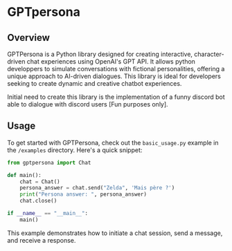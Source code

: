 # GPTpersona

## Overview
GPTPersona is a Python library designed for creating interactive, character-driven chat experiences using OpenAI's GPT API. It allows python developpers to simulate conversations with fictional personalities, offering a unique approach to AI-driven dialogues. This library is ideal for developers seeking to create dynamic and creative chatbot experiences.

Initial need to create this library is the implementation of a funny discord bot able to dialogue with discord users [Fun purposes only].

## Usage
To get started with GPTPersona, check out the `basic_usage.py` example in the `/examples` directory. Here's a quick snippet:

```python
from gptpersona import Chat

def main():
    chat = Chat()
    persona_answer = chat.send("Zelda", 'Mais père ?')
    print("Persona answer: ", persona_answer)
    chat.close()

if __name__ == "__main__":
    main()
```

This example demonstrates how to initiate a chat session, send a message, and receive a response.